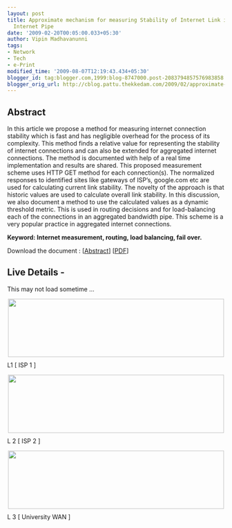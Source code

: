 ```yaml
---
layout: post
title: Approximate mechanism for measuring Stability of Internet Link in aggregated
  Internet Pipe
date: '2009-02-20T00:05:00.033+05:30'
author: Vipin Madhavanunni
tags:
- Network
- Tech
- e-Print
modified_time: '2009-08-07T12:19:43.434+05:30'
blogger_id: tag:blogger.com,1999:blog-8747000.post-2083794857576983858
blogger_orig_url: http://cblog.pattu.thekkedam.com/2009/02/approximate-mechanism-for-measuring.html
---
```


## Abstract

In this article we propose a method for 
measuring internet connection stability which is fast and has negligible 
overhead for the process of its complexity. This method finds a relative value 
for representing the stability of internet connections and can also be 
extended for aggregated internet connections. The method is documented with 
help of a real time implementation and results are shared. This proposed 
measurement scheme uses HTTP GET method for each connection(s). The normalized 
responses to identified sites like gateways of ISP’s, google.com etc are used 
for calculating current link stability. The novelty of the approach is that 
historic values are used to calculate overall link stability. In this 
discussion, we also document a method to use the calculated values as a 
dynamic threshold metric. This is used in routing decisions and for 
load-balancing each of the connections in an aggregated bandwidth pipe. This 
scheme is a very popular practice in aggregated internet connections. 

**Keyword: Internet measurement, routing, load balancing, fail over.**

Download the document :  [[Abstract](http://arxiv.org/abs/0907.4881)] 
[[PDF](http://arxiv.org/pdf/0907.4881v1)] 

## Live Details - 

This may not load sometime ... 

[<img style="margin: 0px auto 10px; display: 
block; text-align: center; cursor: pointer; width: 500px; height: 135px;" 
src="http://122.165.25.137/status/bsnl/bsnllines-day.png" alt="" border="0" 
/>](http://122.165.25.137/status/bsnl/bsnllines-day.png)L1 [ ISP 1 ] 

[<img style="margin: 0px auto 10px; display: 
block; text-align: center; cursor: pointer; width: 500px; height: 135px;" 
src="http://122.165.25.137/status/air/airtellines-day.png" alt="" border="0" 
/>](http://122.165.25.137/status/air/airtellines-day.png)L 2 [ ISP 2 ] 

[<img style="margin: 0px auto 10px; display: 
block; text-align: center; cursor: pointer; width: 500px; height: 135px;" 
src="http://122.165.25.137/status/mit/mitlines-day.png" alt="" border="0" 
/>](http://122.165.25.137/status/mit/mitlines-day.png)L 3 [ University WAN ]


